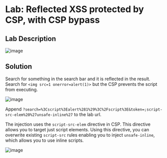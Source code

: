# Lab: Reflected XSS protected by CSP, with CSP bypass

## Lab Description

![image](https://github.com/KVNuhman/Web-Security-Lab/assets/46161259/c3b74c85-b9a7-456b-8f06-5cf2850dc2d4)

## Solution

Search for something in the search bar and it is reflected in the result. Search for `<img src=1 onerror=alert(1)>` but the CSP prevents the script from executing.

![image](https://github.com/KVNuhman/Web-Security-Lab/assets/46161259/a758ab4e-927b-42f6-a1b4-596ac11319a4)

Append `?search=%3Cscript%3Ealert%281%29%3C%2Fscript%3E&token=;script-src-elem%20%27unsafe-inline%27` to the lab url.

The injection uses the `script-src-elem` directive in CSP. This directive allows you to target just script elements. Using this directive, you can overwrite existing `script-src` rules enabling you to inject `unsafe-inline`, which allows you to use inline scripts.

![image](https://github.com/KVNuhman/Web-Security-Lab/assets/46161259/ab37a581-a7b7-49bb-90cd-de313082742a)
